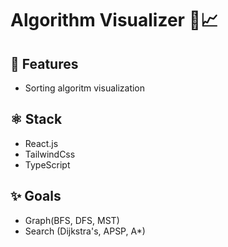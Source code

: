 # Algorithm Visualizer 🤖📈

## 🚀 Features
- Sorting algoritm visualization

## ⚛️ Stack
- React.js
- TailwindCss
- TypeScript
## ✨ Goals
- Graph(BFS, DFS, MST)
- Search (Dijkstra's, APSP, A*)

